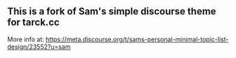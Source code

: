 ## This is a fork of Sam's simple discourse theme for tarck.cc

More info at: https://meta.discourse.org/t/sams-personal-minimal-topic-list-design/23552?u=sam

